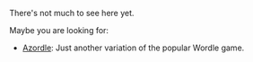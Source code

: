 There's not much to see here yet.

Maybe you are looking for:

- [Azordle](https://www.awparr.com/azordle/): Just another variation of the popular Wordle game.

